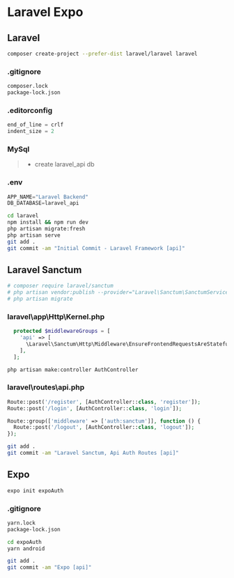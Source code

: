 # Laravel Expo

## Laravel

```bash
composer create-project --prefer-dist laravel/laravel laravel
```

### .gitignore

```txt
composer.lock
package-lock.json
```

### .editorconfig

```ts
end_of_line = crlf
indent_size = 2
```

### MySql

> - create laravel_api db

### .env

```ts
APP_NAME="Laravel Backend"
DB_DATABASE=laravel_api
```

```bash
cd laravel
npm install && npm run dev
php artisan migrate:fresh
php artisan serve
git add .
git commit -am "Initial Commit - Laravel Framework [api]"
```

## Laravel Sanctum

```bash
# composer require laravel/sanctum
# php artisan vendor:publish --provider="Laravel\Sanctum\SanctumServiceProvider"
# php artisan migrate
```

### laravel\app\Http\Kernel.php

```php
  protected $middlewareGroups = [
    'api' => [
      \Laravel\Sanctum\Http\Middleware\EnsureFrontendRequestsAreStateful::class,
    ],
  ];
```

```bash
php artisan make:controller AuthController
```

### laravel\routes\api.php

```php
Route::post('/register', [AuthController::class, 'register']);
Route::post('/login', [AuthController::class, 'login']);

Route::group(['middleware' => ['auth:sanctum']], function () {
  Route::post('/logout', [AuthController::class, 'logout']);
});
```

```bash
git add .
git commit -am "Laravel Sanctum, Api Auth Routes [api]"
```

## Expo

```bash
expo init expoAuth
```

### .gitignore

```txt
yarn.lock
package-lock.json
```

```bash
cd expoAuth
yarn android
```

```bash
git add .
git commit -am "Expo [api]"
```
